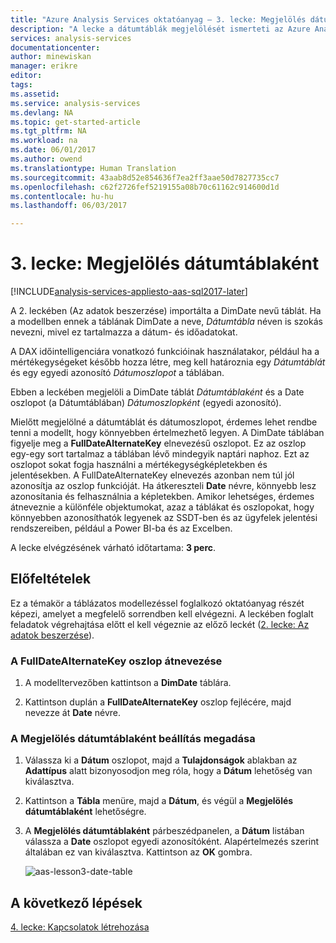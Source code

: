 ```yaml
---
title: "Azure Analysis Services oktatóanyag – 3. lecke: Megjelölés dátumtáblaként | Microsoft Docs"
description: "A lecke a dátumtáblák megjelölését ismerteti az Azure Analysis Services oktatóprojektjében."
services: analysis-services
documentationcenter: 
author: minewiskan
manager: erikre
editor: 
tags: 
ms.assetid: 
ms.service: analysis-services
ms.devlang: NA
ms.topic: get-started-article
ms.tgt_pltfrm: NA
ms.workload: na
ms.date: 06/01/2017
ms.author: owend
ms.translationtype: Human Translation
ms.sourcegitcommit: 43aab8d52e854636f7ea2ff3aae50d7827735cc7
ms.openlocfilehash: c62f2726fef5219155a08b70c61162c914600d1d
ms.contentlocale: hu-hu
ms.lasthandoff: 06/03/2017

---
```

# <a name="lesson-3-mark-as-date-table"></a>3. lecke: Megjelölés dátumtáblaként

[!INCLUDE[analysis-services-appliesto-aas-sql2017-later](../../../includes/analysis-services-appliesto-aas-sql2017-later.md)]

A 2. leckében (Az adatok beszerzése) importálta a DimDate nevű táblát. Ha a modellben ennek a táblának DimDate a neve, *Dátumtábla* néven is szokás nevezni, mivel ez tartalmazza a dátum- és időadatokat.  
  
A DAX időintelligenciára vonatkozó funkcióinak használatakor, például ha a mértékegységeket később hozza létre, meg kell határoznia egy *Dátumtáblát* és egy egyedi azonosító *Dátumoszlopot* a táblában.
  
Ebben a leckében megjelöli a DimDate táblát *Dátumtáblaként* és a Date oszlopot (a Dátumtáblában) *Dátumoszlopként* (egyedi azonosító).  

Mielőtt megjelölné a dátumtáblát és dátumoszlopot, érdemes lehet rendbe tenni a modellt, hogy könnyebben értelmezhető legyen. A DimDate táblában figyelje meg a **FullDateAlternateKey** elnevezésű oszlopot. Ez az oszlop egy-egy sort tartalmaz a táblában lévő mindegyik naptári naphoz. Ezt az oszlopot sokat fogja használni a mértékegységképletekben és jelentésekben. A FullDateAlternateKey elnevezés azonban nem túl jól azonosítja az oszlop funkcióját. Ha átkereszteli **Date** névre, könnyebb lesz azonosítania és felhasználnia a képletekben. Amikor lehetséges, érdemes átneveznie a különféle objektumokat, azaz a táblákat és oszlopokat, hogy könnyebben azonosíthatók legyenek az SSDT-ben és az ügyfelek jelentési rendszereiben, például a Power BI-ba és az Excelben. 
  
A lecke elvégzésének várható időtartama: **3 perc**.  
  
## <a name="prerequisites"></a>Előfeltételek  
Ez a témakör a táblázatos modellezéssel foglalkozó oktatóanyag részét képezi, amelyet a megfelelő sorrendben kell elvégezni. A leckében foglalt feladatok végrehajtása előtt el kell végeznie az előző leckét ([2. lecke: Az adatok beszerzése](../tutorials/aas-lesson-2-get-data.md)). 

### <a name="to-rename-the-fulldatealternatekey-column"></a>A FullDateAlternateKey oszlop átnevezése

1.  A modelltervezőben kattintson a **DimDate** táblára.

2.  Kattintson duplán a **FullDateAlternateKey** oszlop fejlécére, majd nevezze át **Date** névre.

  
### <a name="to-set-mark-as-date-table"></a>A Megjelölés dátumtáblaként beállítás megadása  
  
1.  Válassza ki a **Dátum** oszlopot, majd a **Tulajdonságok** ablakban az **Adattípus** alatt bizonyosodjon meg róla, hogy a **Dátum** lehetőség van kiválasztva.  
  
2.  Kattintson a **Tábla** menüre, majd a **Dátum**, és végül a **Megjelölés dátumtáblaként** lehetőségre.  
  
3.  A **Megjelölés dátumtáblaként** párbeszédpanelen, a **Dátum** listában válassza a **Date** oszlopot egyedi azonosítóként. Alapértelmezés szerint általában ez van kiválasztva. Kattintson az **OK** gombra. 

    ![aas-lesson3-date-table](../tutorials/media/aas-lesson3-date-table.png)
  

## <a name="whats-next"></a>A következő lépések
[4. lecke: Kapcsolatok létrehozása](../tutorials/aas-lesson-4-create-relationships.md)
  

